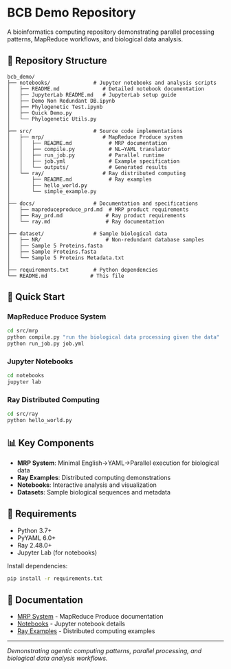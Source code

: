 # BCB Demo Repository

A bioinformatics computing repository demonstrating parallel processing patterns, MapReduce workflows, and biological data analysis.

## 📁 Repository Structure

```
bcb_demo/
├── notebooks/              # Jupyter notebooks and analysis scripts
│   ├── README.md              # Detailed notebook documentation
│   ├── JupyterLab README.md   # JupyterLab setup guide
│   ├── Demo Non Redundant DB.ipynb
│   ├── Phylogenetic Test.ipynb
│   ├── Quick Demo.py
│   └── Phylogenetic Utils.py
│
├── src/                    # Source code implementations
│   ├── mrp/                   # MapReduce Produce system
│   │   ├── README.md            # MRP documentation
│   │   ├── compile.py           # NL→YAML translator
│   │   ├── run_job.py           # Parallel runtime
│   │   ├── job.yml              # Example specification
│   │   └── outputs/             # Generated results
│   └── ray/                   # Ray distributed computing
│       ├── README.md            # Ray examples
│       ├── hello_world.py
│       └── simple_example.py
│
├── docs/                   # Documentation and specifications
│   ├── mapreduceproduce_prd.md  # MRP product requirements
│   ├── Ray_prd.md              # Ray product requirements  
│   └── ray.md                  # Ray documentation
│
├── dataset/                # Sample biological data
│   ├── NR/                     # Non-redundant database samples
│   ├── Sample 5 Proteins.fasta
│   ├── Sample Proteins.fasta
│   └── Sample 5 Proteins Metadata.txt
│
├── requirements.txt        # Python dependencies
└── README.md              # This file
```

## 🚀 Quick Start

### MapReduce Produce System

```bash
cd src/mrp
python compile.py "run the biological data processing given the data"
python run_job.py job.yml
```

### Jupyter Notebooks

```bash
cd notebooks
jupyter lab
```

### Ray Distributed Computing

```bash
cd src/ray
python hello_world.py
```

## 📊 Key Components

- **MRP System**: Minimal English→YAML→Parallel execution for biological data
- **Ray Examples**: Distributed computing demonstrations
- **Notebooks**: Interactive analysis and visualization
- **Datasets**: Sample biological sequences and metadata

## 🔧 Requirements

- Python 3.7+
- PyYAML 6.0+
- Ray 2.48.0+
- Jupyter Lab (for notebooks)

Install dependencies:

```bash
pip install -r requirements.txt
```

## 📖 Documentation

- [MRP System](src/mrp/README.md) - MapReduce Produce documentation
- [Notebooks](notebooks/README.md) - Jupyter notebook details  
- [Ray Examples](src/ray/README.md) - Distributed computing examples

---

*Demonstrating agentic computing patterns, parallel processing, and biological data analysis workflows.*

